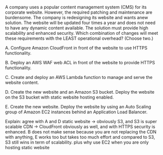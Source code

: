 A company uses a popular content management system (CMS) for its corporate website. However, the required patching and maintenance are burdensome. The company is redesigning its website and wants anew solution. The website will be updated four times a year and does not need to have any dynamic content available. The solution must provide high scalability and enhanced security. Which combination of changes will meet these requirements with the LEAST operational overhead? (Choose two.) 

A. Configure Amazon CloudFront in front of the website to use HTTPS functionality. 

B. Deploy an AWS WAF web ACL in front of the website to provide HTTPS functionality. 

C. Create and deploy an AWS Lambda function to manage and serve the website content. 

D. Create the new website and an Amazon S3 bucket. Deploy the website on the S3 bucket with static website hosting enabled. 

E. Create the new website. Deploy the website by using an Auto Scaling group of Amazon EC2 instances behind an Application Load Balancer.

Explain:
agree with A and D
static website -> obviously S3, and S3 is super scalable 
CDN -> CloudFront obviously as well, and with HTTPS security is enhanced.
B does not make sense because you are not replacing the CDN with anything, 
E works too but takes too much effort and compared to S3, S3 still wins in term of scalability. plus why use EC2 when you are only hosting static website